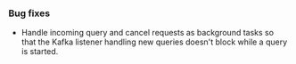 ### Bug fixes

- Handle incoming query and cancel requests as background tasks so that the Kafka listener handling new queries doesn't block while a query is started.
